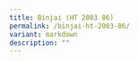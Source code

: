 ```yaml
---
title: Binjai (HT 2003 86)
permalink: /binjai-ht-2003-86/
variant: markdown
description: ""
---
```

